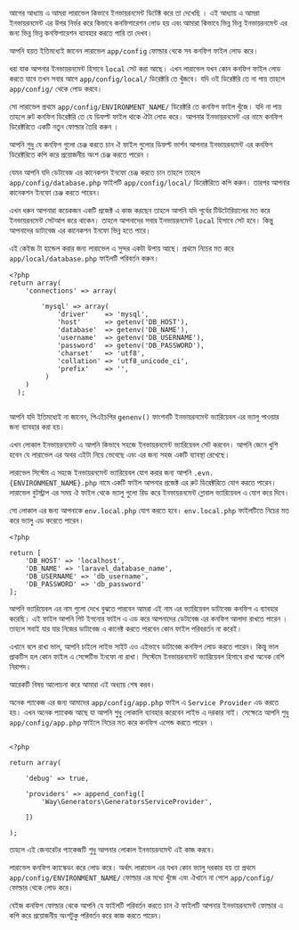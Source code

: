 আগের আধ্যায় এ আমরা লারাভেল কিভাবে ইনভায়রনমেন্ট ডিটেক্ট করে তা দেখেছি । এই আধ্যায় এ আমরা ইনভায়রনমেন্ট এর উপর নির্ভর করে কিভাবে কনফিগারেশন লোড হয় এবং আমারা কিভাবে ভিন্ন ভিন্ন ইনভায়রনমেন্ট এর জন্য ভিন্ন ভিন্ন কনফিগারেশন ব্যাবহার করতে পারি তা দেখব। 

আপনি হয়ত ইতিমধ্যেই জানেন লারাভেল ```app/config``` ফোল্ডার থেকে সব কনফিগ ফাইল লোড করে। 

ধরা যাক আপনার ইনভায়রনমেন্ট হিসাবে ```local``` সেট করা আছে। এখন লারাভেল যখন কোন কনফিগ ফাইল লোড করতে যাবে তখন সবার আগে ```app/config/local/``` ডিরেক্টরি তে খুঁজবে। যদি ওই ডিরেক্টরি তে না পায় তাহলে ```app/config/``` থেকে লোড করবে। 

সো লারাভেল প্রথমে ```app/config/ENVIRONMENT_NAME/``` ডিরেক্টরি তে কনফিগ ফাইল খুঁজে। যদি না পায় তাহলে রুট কনফিগ ডিরেক্টরি তে যে ডিফল্ট ফাইল থাকে ঐটা লোড করে। আপনার ইনভায়রনমেন্ট এর নামে কনফিগ ডিরেক্টরিতে একটি নতুন ফোল্ডার তৈরি করুন । 

আপনি শুধু যে কনফিগ গুলো চেঞ্জ করতে চান ঐ ফাইল গুলোর ডিফল্ট ভার্শন আপনার ইনভায়রনমেন্ট এর কনফিগ ডিরেক্টরিতে কপি করে প্রয়োজনীয় অংশ চেঞ্জ করতে পারেন । 

যেমন আপনি যদি ডেটাবেজ এর কানেকশন ইনফো চেঞ্জ করতে চান তাহলে তাহলে ```app/config/database.php``` ফাইলটি  ```app/config/local/``` ডিরেক্টরিতে কপি করুন। তারপর আপনার কানেকশন ইনফো চেঞ্জ করতে পারেন। 

এখন ধরুন আপনারা কয়েকজন একটি প্রজেক্ট এ কাজ করছেন তাহলে আপনি যদি পূর্বের টিউটোরিয়ালের মত করে ইনভায়রনমেন্ট সেটআপ করে থাকেন। তাহলে আপনাদের সবার ইনভায়রনমেন্ট ```local``` হিসাবে সেট হবে। কিন্তু আপনাদের ডাটাবেজ এর কানেকশন ইনফো ভিন্ন হতে পারে। 

এই কেইজ টা হান্ডেল করার জন্য লারাভেল এ সুন্দর একটা উপায় আছে। প্রথমে নিচের মত করে ```app/local/database.php``` ফাইলটি পরিবর্তন করুন। 

```
<?php
return array(
	'connections' => array(

		'mysql' => array(
			'driver'    => 'mysql',
            'host'      => getenv('DB_HOST'),
            'database'  => getenv('DB_NAME'),
            'username'  => getenv('DB_USERNAME'),
            'password'  => getenv('DB_PASSWORD'),
			'charset'   => 'utf8',
			'collation' => 'utf8_unicode_ci',
			'prefix'    => '',
		 )
    )
  );
  
```

আপনি যদি ইতিমধ্যেই না জানেন, পিএইচপির ```genenv()``` ফাংশনটি ইনভায়রনমেন্ট ভ্যারিয়েবল এর ভ্যালু পাওয়ার জন্য ব্যাবহার করা হয়। 

এখন লোকাল ইনভায়রনমেন্ট এ আপনি কিভাবে সহজে ইনভায়রনমেন্ট ভ্যারিয়েবল সেট করবেন। আপনি জেনে খুশি হবেন যে লারাভেল এর অথর এইটা নিয়ে ভেবেছে এবং এর জন্য সহজ একটি ব্যাবস্থা রেখেছে। 

লারাভেল সিস্টেম এ সহজে ইনভায়রনমেন্ট ভ্যারিয়েবল যোগ করার জন্য আপনি ```.evn.{ENVIRONMENT_NAME}.php``` নামে একটি ফাইল আপনার প্রজেক্ট এর রুট ডিরেক্টরিতে যোগ করতে পারেন। লারাভেল বুটস্ট্রাপ এর সময় ঐ ফাইল থেকে ভ্যালু গুলো রিড করে ইনভায়রনমেন্ট গ্লোবাল ভ্যারিয়েবল এ যোগ করে দিবে। 

সো লোকাল এর জন্য আপনাকে ```env.local.php``` যোগ করতে হবে। ```env.local.php``` ফাইলটিতে নিচের মত করে ভ্যালু এড করেতে পারেন। 

```
<?php

return [
    'DB_HOST' => 'localhost',
    'DB_NAME' => 'laravel_database_name',
    'DB_USERNAME' => 'db_username',
    'DB_PASSWORD' => 'db_password'
];

```

আপনি ভ্যারিয়েবল এর নাম গুলো দেখে বুঝতে পারবেন আমরা এই নাম এর ভ্যারিয়েবল ডাটাবেজ কনফিগ এ ব্যাবহার করেছি। এই ফাইল আপনি গিট ইগনোর ফাইল এ এড করে আপনাদের ডেটাবেজ এর কনফিগ আলাদা রাখতে পারেন । তাহলে সবাই যার যার নিজের ডাটাবেজ এ কানেক্ট করতে পারবেন কোন ফাইল পরিবরর্তন না করেই। 

এখানে বলে রাখা ভাল, আপনি চাইলে লাইভ সাইট এও এইভাবে ডাটাবেজ কনফিগ লোড করতে পারেন। কিন্তু ভাল প্রাকটিস হল কোন ফাইল এ সেন্সেটিভ ইনফো না রাখা। সিস্টেমে ইনভায়রনমেন্ট ভ্যারিয়েবল হিসাবে রাখা অনেক বেশি নিরাপদ। 

আরেকটি বিষয় আলোচনা করে আমারা এই অধ্যায় শেষ করব। 

অনেক প্যাকেজ এর জন্য আমাদের ```app/config/app.php``` ফাইল এ ```Service Provider``` এড করতে হয়। এখন অনেক প্যাকেজ আছে যা আপনি শুধু লোকালি ব্যাবহার করেবেন লাইভ এ দরকার নাই। সেক্ষেত্রে আপনি শুধু ```app/config/app.php``` ফাইলে নিচের মত করে কনফিগ এপেন্ড করতে পারেন । 

```

<?php

return array(

	'debug' => true,

    'providers' => append_config([
        'Way\Generators\GeneratorsServiceProvider',

    ])

);

```

তাহলে এই জেনারেটর প্যাকেজটি শুধু আপনার লোকাল ইনভায়রনমেন্ট এই কাজ করবে।

লারাভেল কনফিগ ক্যাস্কেডং করে লোড করে। অর্থাৎ লারাভেল এর যখন কোন ভ্যালু দরকার হয় তা প্রথমে ```app/config/ENVIRONMENT_NAME/``` ফোল্ডার এর মধ্যে খুঁজে এবং ঐখানে না পেলে ```app/config/``` ফোল্ডার থেকে লোড করে। 

বেইজ কনফিগ ফোল্ডার থেকে আপনি যে ফাইলটি পরিবর্তন করতে চান ঐ ফাইলটি আপনার ইনভায়রনমেন্ট ফোল্ডার এ কপি করে প্রয়োজনীয় অংশটুকু পরিবর্তন করে কাজ করতে পারেন। 
		 